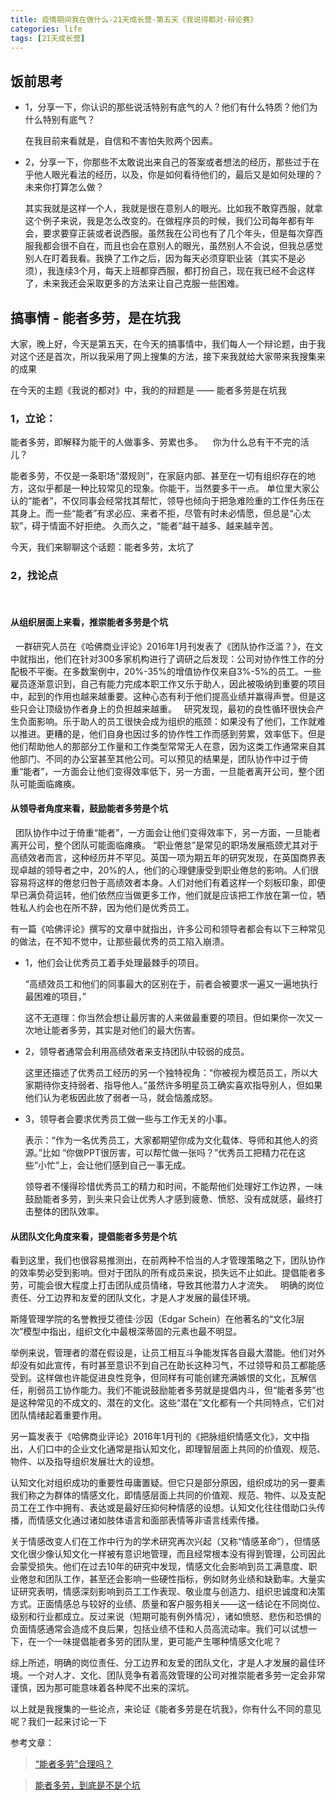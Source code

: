 ```yaml
---
title: 疫情期间我在做什么-21天成长营-第五天《我说得都对-辩论赛》
categories: life
tags: [21天成长营]
---
```




## 饭前思考

- 1，分享一下，你认识的那些说活特别有底气的人？他们有什么特质？他们为什么特别有底气？

    在我目前来看就是，自信和不害怕失败两个因素。

- 2，分享一下，你那些不太敢说出来自己的答案或者想法的经历，那些过于在乎他人眼光看法的经历，以及，你是如何看待他们的，最后又是如何处理的？未来你打算怎么做？

    其实我就是这样一个人，我就是很在意别人的眼光。比如我不敢穿西服，就拿这个例子来说，我是怎么改变的。在做程序员的时候，我们公司每年都有年会，要求要穿正装或者说西服。虽然我在公司也有了几个年头，但是每次穿西服我都会很不自在，而且也会在意别人的眼光，虽然别人不会说，但我总感觉别人在盯着我看。我换了工作之后，因为每天必须穿职业装（其实不是必须），我连续3个月，每天上班都穿西服，都打扮自己，现在我已经不会这样了，未来我还会采取更多的方法来让自己克服一些困难。



## 搞事情 - 能者多劳，是在坑我

大家，晚上好，今天是第五天，在今天的搞事情中，我们每人一个辩论题，由于我对这个还是首次，所以我采用了网上搜集的方法，接下来我就给大家带来我搜集来的成果

在今天的主题《我说的都对》中，我的的辩题是 —— 能者多劳是在坑我
 

### 1，立论：

能者多劳，即解释为能干的人做事多、劳累也多。 
 
你为什么总有干不完的活儿？

能者多劳，不仅是一条职场“潜规则”，在家庭内部、甚至在一切有组织存在的地方，这似乎都是一种比较常见的现象。你能干，当然要多干一点。
单位里大家公认的“能者”，不仅同事会经常找其帮忙，领导也倾向于把急难险重的工作任务压在其身上。而一些“能者”有求必应、来者不拒，尽管有时未必情愿，但总是“心太软”，碍于情面不好拒绝。
久而久之，“能者”越干越多、越来越辛苦。

今天，我们来聊聊这个话题：能者多劳，太坑了
 
 
### 2，找论点
 
#### 从组织层面上来看，推崇能者多劳是个坑
 
一群研究人员在《哈佛商业评论》2016年1月刊发表了《团队协作泛滥？》，在文中就指出，他们在针对300多家机构进行了调研之后发现：公司对协作性工作的分配极不平衡。在多数案例中，20%-35%的增值协作仅来自3%-5%的员工。一些雇员逐渐意识到，自己有能力完成本职工作又乐于助人，因此被吸纳到重要的项目中，起到的作用也越来越重要。这种心态有利于他们提高业绩并赢得声誉。但是这些只会让顶级协作者身上的负担越来越重。
 
研究发现，最初的良性循环很快会产生负面影响。乐于助人的员工很快会成为组织的瓶颈：如果没有了他们，工作就难以推进。更糟的是，他们自身也因过多的协作性工作而感到劳累，效率低下。但是他们帮助他人的那部分工作量和工作类型常常无人在意，因为这类工作通常来自其他部门、不同的办公室甚至其他公司。可以预见的结果是，团队协作中过于倚重“能者”，一方面会让他们变得效率低下，另一方面，一旦能者离开公司，整个团队可能面临瘫痪。
 
 

#### 从领导者角度来看，鼓励能者多劳是个坑
 
团队协作中过于倚重“能者”，一方面会让他们变得效率下，另一方面，一旦能者离开公司，整个团队可能面临瘫痪。
“职业倦怠”是常见的职场发展瓶颈尤其对于高绩效者而言，这种经历并不罕见。英国一项为期五年的研究发现，在英国商界表现卓越的领导者之中，20%的人，他们的心理健康受到职业倦怠的影响。人们很容易将这样的倦怠归咎于高绩效者本身。人们对他们有着这样一个刻板印象，即便早已满负荷运转，他们依然应当做更多工作，他们就是应该把工作放在第一位，牺牲私人约会也在所不辞，因为他们是优秀员工。

有一篇《哈佛评论》撰写的文章中就指出，许多公司和领导者都会有以下三种常见的做法，在不知不觉中，让那些最优秀的员工陷入崩溃。


- 1，他们会让优秀员工着手处理最棘手的项目。

    “高绩效员工和他们的同事最大的区别在于，前者会被要求一遍又一遍地执行最困难的项目，”

    这不无道理：你当然会想让最厉害的人来做最重要的项目。但如果你一次又一次地让能者多劳，其实是对他们的最大伤害。

- 2，领导者通常会利用高绩效者来支持团队中较弱的成员。

    这里还描述了优秀员工经历的另一个独特视角：“你被视为模范员工，所以大家期待你支持弱者、指导他人。”虽然许多明星员工确实喜欢指导别人，但如果他们认为老板因此放了弱者一马，就会恼羞成怒。


- 3，领导者会要求优秀员工做一些与工作无关的小事。

    表示：“作为一名优秀员工，大家都期望你成为文化载体、导师和其他人的资源。”比如 “你做PPT很厉害，可以帮忙做一张吗？”优秀员工把精力花在这些“小忙”上，会让他们感到自己一事无成。

    领导者不懂得珍惜优秀员工的精力和时间，不能帮他们处理好工作边界，一味鼓励能者多劳，到头来只会让优秀人才感到疲惫、愤怒、没有成就感，最终打击整体的团队效率。
 
 
 
#### 从团队文化角度来看，提倡能者多劳是个坑

看到这里，我们也很容易推测出，在前两种不恰当的人才管理策略之下，团队协作的效率势必受到影响。但对于团队的所有成员来说，损失远不止如此。提倡能者多劳，可能会很大程度上打击团队成员情绪，导致其他潜力人才流失。
 
明确的岗位责任、分工边界和友爱的团队文化，才是人才发展的最佳环境。

斯隆管理学院的名誉教授艾德佳·沙因（Edgar Schein）在他著名的“文化3层次”模型中指出，组织文化中最根深蒂固的元素也最不明显。

举例来说，管理者的潜在假设是，让员工相互斗争能发挥各自最大潜能。他们对外却没有如此宣传，有时甚至意识不到自己在助长这种习气，不过领导和员工都能感受到。这样做也许能促进良性竞争，但同样有可能创建充满嫉恨的文化，瓦解信任，削弱员工协作能力。我们不能说鼓励能者多劳就是提倡内斗，但“能者多劳”也是这种常见的不成文的、潜在的文化。这些“潜在”文化都有一个共同特点，它们对团队情绪起着重要作用。

另一篇发表于《哈佛商业评论》2016年1月刊的《把脉组织情感文化》，文中指出，人们口中的企业文化通常是指认知文化，即理智层面上共同的价值观、规范、物件、以及指导组织发展壮大的设想。

认知文化对组织成功的重要性毋庸置疑。但它只是部分原因，组织成功的另一要素我们称之为群体的情感文化，即情感层面上共同的价值观、规范、物件、以及支配员工在工作中拥有、表达或是最好压抑何种情感的设想。认知文化往往借助口头传播，而情感文化通过诸如肢体语言和面部表情等非语言线索传播。

关于情感改变人们在工作中行为的学术研究再次兴起（又称“情感革命”），但情感文化很少像认知文化一样被有意识地管理，而且经常根本没有得到管理，公司因此会蒙受损失。他们在过去10年的研究中发现，情感文化会影响到员工满意度、职业倦怠和团队工作，甚至还会影响一些硬性指标，例如财务业绩和缺勤率。大量实证研究表明，情感深刻影响到员工工作表现、敬业度与创造力、组织忠诚度和决策方式。正面情感总与较好的业绩、质量和客户服务相关——这一结论在不同岗位、级别和行业都成立。反过来说（短期可能有例外情况），诸如愤怒、悲伤和恐惧的负面情感通常会造成不良后果，包括业绩不佳和人员高流动率。我们可以试想一下，在一个一味提倡能者多劳的团队里，更可能产生哪种情感文化呢？

综上所述，明确的岗位责任、分工边界和友爱的团队文化，才是人才发展的最佳环境。一个对人才、文化、团队竞争有着高效管理的公司对推崇能者多劳一定会非常谨慎，因为那可能意味着各种爬不出来的深坑。

以上就是我搜集的一些论点，来论证《能者多劳是在坑我》，你有什么不同的意见呢？我们一起来讨论一下



参考文章：

> [“能者多劳”合理吗？](https://baijiahao.baidu.com/s?id=1651683972678973689&wfr=spider&for=pc)

> [能者多劳，到底是不是个坑](https://baijiahao.baidu.com/s?id=1622331394241301531&wfr=spider&for=pc)